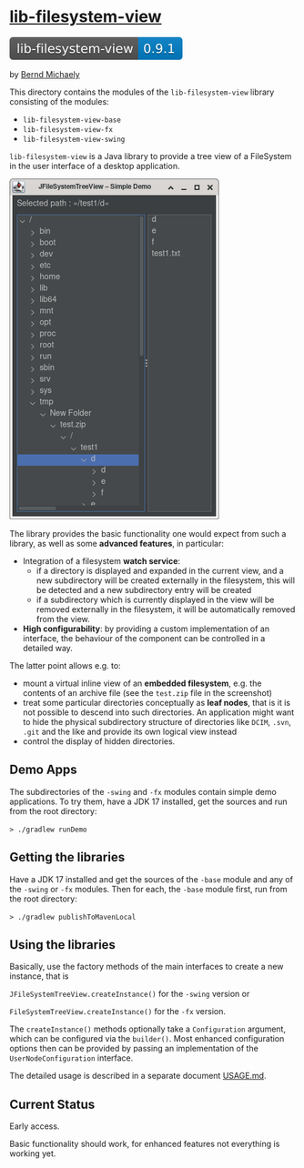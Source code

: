 # [lib-filesystem-view](https://github.com/berndmichaely/jem/lib-common/lib-filesystem-view)

![version](lib-filesystem-view-base/doc/shields/lib-filesystem-view.svg "version")

by [Bernd Michaely](https://bernd-michaely.de/en)

This directory contains the modules of the `lib-filesystem-view` library consisting of the modules:

* `lib-filesystem-view-base`
* `lib-filesystem-view-fx`
* `lib-filesystem-view-swing`

`lib-filesystem-view` is a Java library to provide a tree view of a FileSystem in the user interface of a desktop application.

![Screenshot of Demo App](lib-filesystem-view-base/doc/screenshots/Screenshot_lib-filesystem-view-swing_002.png "Screenshot of Demo App")

The library provides the basic functionality one would expect from such a library, as well as some **advanced features**, in particular:

* Integration of a filesystem **watch service**:
    * if a directory is displayed and expanded in the current view, and a new subdirectory will be created externally in the filesystem, this will be detected and a new subdirectory entry will be created
    * if a subdirectory which is currently displayed in the view will be removed externally in the filesystem, it will be automatically removed from the view.
* **High configurability**: by providing a custom implementation of an interface, the behaviour of the component can be controlled in a detailed way.

The latter point allows e.g. to:

* mount a virtual inline view of an **embedded filesystem**, e.g. the contents of an archive file (see the `test.zip` file in the screenshot)
* treat some particular directories conceptually as **leaf nodes**, that is it is not possible to descend into such directories. An application might want to hide the physical subdirectory structure of directories like `DCIM`, `.svn`, `.git` and the like and provide its own logical view instead
* control the display of hidden directories.

## Demo Apps

The subdirectories of the `-swing` and `-fx` modules contain simple demo applications. To try them, have a JDK 17 installed, get the sources and run from the root directory:

`> ./gradlew runDemo`

## Getting the libraries

Have a JDK 17 installed and get the sources of the `-base` module and any of the `-swing` or `-fx` modules. Then for each, the `-base` module first, run from the root directory:

`> ./gradlew publishToMavenLocal`

## Using the libraries

Basically, use the factory methods of the main interfaces to create a new instance, that is

`JFileSystemTreeView.createInstance()` for the `-swing` version or

`FileSystemTreeView.createInstance()` for the `-fx` version.

The `createInstance()` methods optionally take a `Configuration` argument, which can be configured via the `builder()`. Most enhanced configuration options then can be provided by passing an implementation of the `UserNodeConfiguration` interface.

The detailed usage is described in a separate document [USAGE.md](USAGE.md).

## Current Status

Early access.

Basic functionality should work, for enhanced features not everything is working yet.
